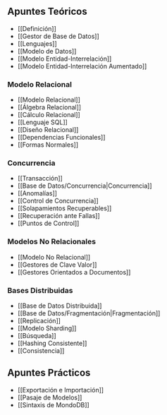 ## Apuntes Teóricos

- [[Definición]]
- [[Gestor de Base de Datos]]
- [[Lenguajes]]
- [[Modelo de Datos]]
- [[Modelo Entidad-Interrelación]]
- [[Modelo Entidad-Interrelación Aumentado]]

### Modelo Relacional

- [[Modelo Relacional]]
- [[Álgebra Relacional]]
- [[Cálculo Relacional]]
- [[Lenguaje SQL]]
- [[Diseño Relacional]]
- [[Dependencias Funcionales]]
- [[Formas Normales]]

### Concurrencia

- [[Transacción]]
- [[Base de Datos/Concurrencia|Concurrencia]]
- [[Anomalías]]
- [[Control de Concurrencia]]
- [[Solapamientos Recuperables]]
- [[Recuperación ante Fallas]]
- [[Puntos de Control]]

### Modelos No Relacionales

- [[Modelo No Relacional]]
- [[Gestores de Clave Valor]]
- [[Gestores Orientados a Documentos]]

### Bases Distribuidas

- [[Base de Datos Distribuida]]
- [[Base de Datos/Fragmentación|Fragmentación]]
- [[Replicación]]
- [[Modelo Sharding]]
- [[Búsqueda]]
- [[Hashing Consistente]]
- [[Consistencia]]

## Apuntes Prácticos

- [[Exportación e Importación]]
- [[Pasaje de Modelos]]
- [[Sintaxis de MondoDB]]
